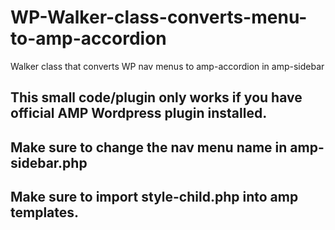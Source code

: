 # WP-Walker-class-converts-menu-to-amp-accordion
Walker class that converts WP nav menus to amp-accordion in amp-sidebar

## This small code/plugin only works if you have official AMP Wordpress plugin installed.

## Make sure to change the nav menu name in amp-sidebar.php

## Make sure to import style-child.php into amp templates.
